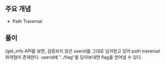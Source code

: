 ## 주요 개념

- Path Traversal

## 풀이

/get_info API를 보면, 검증되지 않은 userid를 그대로 넘겨받고 있어 path traversal 취약점이 존재한다. userid에 "../flag"를 담아보내면 flag를 얻어낼 수 있다.
